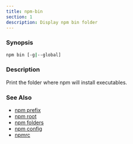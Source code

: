 ```yaml
---
title: npm-bin
section: 1
description: Display npm bin folder
---
```


### Synopsis

```bash
npm bin [-g|--global]
```

### Description

Print the folder where npm will install executables.

### See Also

* [npm prefix](/commands/prefix)
* [npm root](/commands/root)
* [npm folders](/configuring-npm/folders)
* [npm config](/commands/config)
* [npmrc](/configuring-npm/npmrc)
